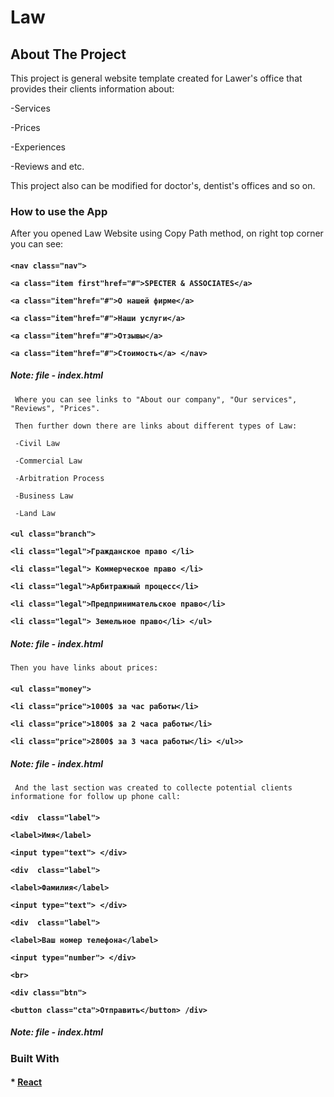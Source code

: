<!-- NAME OF THE PROJECT -->
# Law

<!-- ABOUT THE PROJECT -->
 ## About The Project
 This project is general website template created for Lawer's office that provides their clients information about:
 
 -Services
 
 -Prices
 
 -Experiences
 
 -Reviews and etc.

 This project also can be modified for doctor's, dentist's offices and so on.

 ### How to use the App

 After you opened Law Website using Copy Path method, on right top corner you can see:
   ####
   **```
        <nav class="nav">
       ```**
       
   **```
        <a class="item first"href="#">SPECTER & ASSOCIATES</a>
       ```**

   **```
        <a class="item"href="#">О нашей фирме</a>
        ```** 

   **```
        <a class="item"href="#">Наши услуги</a>
        ```** 

   **```
        <a class="item"href="#">Отзывы</a>
        ```** 

   **```
        <a class="item"href="#">Стоимость</a>
        </nav>  
    ```**
   ##### **Note: file - index.html**

     Where you can see links to "About our company", "Our services", "Reviews", "Prices".

     Then further down there are links about different types of Law:
     
     -Civil Law
     
     -Commercial Law
     
     -Arbitration Process
     
     -Business Law
     
     -Land Law 
     
   ####
   **```
      <ul class="branch">
      ```**

   **```
      <li class="legal">Гражданское право </li>
    ```**

   **```
      <li class="legal"> Коммерческое право </li>
      ```**

   **```
      <li class="legal">Арбитражный процесc</li>
      ```**

   **```
      <li class="legal">Предпринимательское право</li>
      ```**

   **```
      <li class="legal"> Земельное право</li>
      </ul>
      ```**
   ##### **Note: file - index.html**

    Then you have links about prices:
   ####
   **```
        <ul class="money">
        ```**

   **```
        <li class="price">1000$ за час работы</li>
        ```**

   **```
        <li class="price">1800$ за 2 часа работы</li>
        ```**
        
   **```
        <li class="price">2800$ за 3 часа работы</li>
        </ul>>
      ```**
      
   ##### **Note: file - index.html**

     And the last section was created to collecte potential clients informatione for follow up phone call:
     
   ####
   **```
        <div  class="label">
         ```**

   **```
      <label>Имя</label>
      ```**

   **```
      <input type="text">
      </div>
      ```**

  **```
       <div  class="label">
       ```**

   **```
       <label>Фамилия</label>
       ```**

   **```
       <input type="text">
       </div>
       ```**

   **```
       <div  class="label">
       ```**

   **```
       <label>Ваш номер телефона</label>
       ```**

   **```
       <input type="number">
       </div>
       ```**

   **```
       <br>
        ```**

   **```
        <div class="btn">
        ```**
        
   **```
        <button class="cta">Отправить</button>
        /div>
        ```**
        
   ##### **Note: file - index.html**

   ### Built With

   ####       * [React](https://react.dev/)
